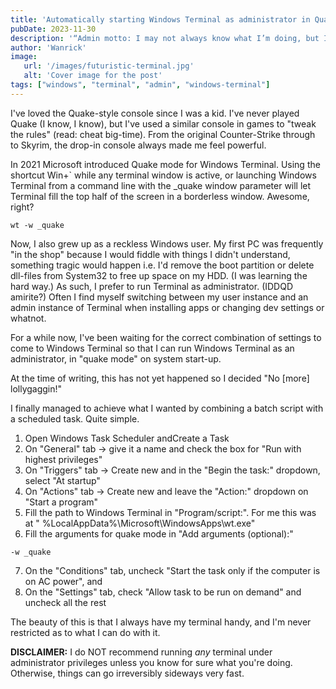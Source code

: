 ```yaml
---
title: 'Automatically starting Windows Terminal as administrator in Quake mode'
pubDate: 2023-11-30
description: '“Admin motto: I may not always know what I’m doing, but I’m doing it with confidence.”'
author: 'Wanrick'
image:
   url: '/images/futuristic-terminal.jpg'
   alt: 'Cover image for the post'
tags: ["windows", "terminal", "admin", "windows-terminal"]
---
```


I've loved the Quake-style console since I was a kid. I've never played Quake (I know, I know), but I've used a similar
console in games to "tweak the rules" (read: cheat big-time). From the original Counter-Strike through to Skyrim,
the drop-in console always made me feel powerful.

In 2021 Microsoft introduced Quake mode for Windows Terminal. Using the shortcut Win+` while any terminal window is
active,
or launching Windows Terminal from a command line with the _quake window parameter will let Terminal fill the top half of the screen in a borderless window. Awesome, right?

```shell
wt -w _quake
```

Now, I also grew up as a reckless Windows user. My first PC was frequently "in the shop" because I would fiddle with things
I didn't understand, something tragic would happen i.e. I'd remove the boot partition or delete dll-files from System32
to
free up space on my HDD. (I was learning the hard way.) As such, I prefer to run Terminal as administrator. (IDDQD
amirite?) Often I find
myself switching between my user instance and an admin instance of Terminal when installing apps or changing dev
settings or whatnot.

For a while now, I've been waiting for the correct combination of settings to come to Windows Terminal so that I can run
Windows Terminal as an administrator, in "quake mode" on system start-up.

At the time of writing, this has not yet happened so I decided "No [more] lollygaggin!"

I finally managed to achieve what I wanted by combining a batch script with a scheduled task. Quite simple.

1. Open Windows Task Scheduler andCreate a Task
2. On "General" tab -> give it a name and check the box for "Run with highest privileges"
3. On "Triggers" tab -> Create new and in the "Begin the task:" dropdown, select "At startup"
4. On "Actions" tab -> Create new and leave the "Action:" dropdown on "Start a program"
5. Fill the path to Windows Terminal in "Program/script:". For me this was at "
   %LocalAppData%\Microsoft\WindowsApps\wt.exe"
6. Fill the arguments for quake mode in "Add arguments (optional):"

```shell
-w _quake
```

7. On the "Conditions" tab, uncheck "Start the task only if the computer is on AC power", and
8. On the "Settings" tab, check "Allow task to be run on demand" and uncheck all the rest

The beauty of this is that I always have my terminal handy, and I'm never restricted as to what I can do with it.

**DISCLAIMER:** I do NOT recommend running _any_ terminal under administrator privileges unless you know for sure what
you're doing.
Otherwise, things can go irreversibly sideways very fast.
